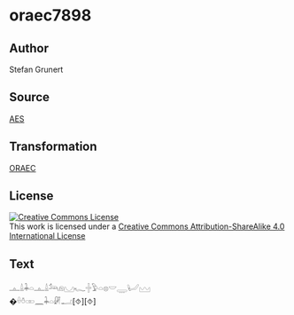 # oraec7898

## Author

Stefan Grunert

## Source

[AES](https://github.com/simondschweitzer/aes)

## Transformation

[ORAEC](https://oraec.github.io/)

## License

<a rel="license" href="http://creativecommons.org/licenses/by-sa/4.0/"><img alt="Creative Commons License" style="border-width:0" src="https://i.creativecommons.org/l/by-sa/4.0/88x31.png" /></a><br />This work is licensed under a <a rel="license" href="http://creativecommons.org/licenses/by-sa/4.0/">Creative Commons Attribution-ShareAlike 4.0 International License</a>

## Text

𓊵𓏙𓇓𓏏𓊵𓏙𓃢𓁶𓈋𓆑𓏶𓅱𓏏𓊖𓎟𓇾𓂦𓈉<br>
�𓏐𓏊𓏒𓈖𓇓𓏏𓏞𓂝[⯑][⯑]<br>

